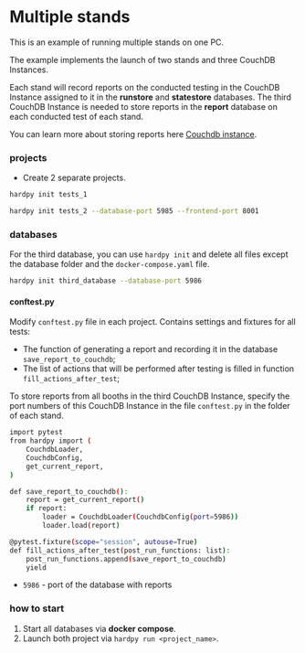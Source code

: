 # Multiple stands

This is an example of running multiple stands on one PC.

The example implements the launch of two stands and three CouchDB Instances.

Each stand will record reports on the conducted testing in the CouchDB Instance
assigned to it in the **runstore** and **statestore** databases.
The third CouchDB Instance is needed to store reports in the **report**
database on each conducted test of each stand.

You can learn more about storing reports here
[Couchdb instance](../documentation/database.md#couchdb-instance).

### projects

* Create 2 separate projects.

```bash
hardpy init tests_1
```

```bash
hardpy init tests_2 --database-port 5985 --frontend-port 8001
```

### databases

For the third database, you can use `hardpy init` and delete
all files except the database folder and the `docker-compose.yaml` file.

```bash
hardpy init third_database --database-port 5986
```

#### conftest.py

Modify `conftest.py` file in each project.
Contains settings and fixtures for all tests:

* The function of generating a report and recording it in the database `save_report_to_couchdb`;
* The list of actions that will be performed after testing is filled in function `fill_actions_after_test`;

To store reports from all booths in the third CouchDB Instance, specify the
port numbers of this CouchDB Instance in the file `conftest.py` in the folder of each stand.

```bash
import pytest
from hardpy import (
    CouchdbLoader,
    CouchdbConfig,
    get_current_report,
)

def save_report_to_couchdb():
    report = get_current_report()
    if report:
        loader = CouchdbLoader(CouchdbConfig(port=5986))
        loader.load(report)

@pytest.fixture(scope="session", autouse=True)
def fill_actions_after_test(post_run_functions: list):
    post_run_functions.append(save_report_to_couchdb)
    yield
```

* `5986` - port of the database with reports

### how to start

1. Start all databases via **docker compose**.
2. Launch both project via `hardpy run <project_name>`.
